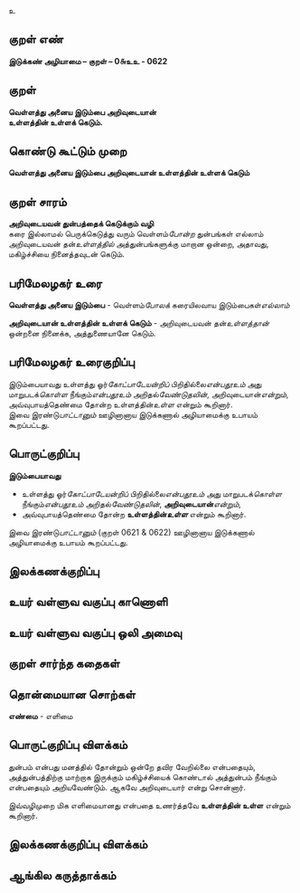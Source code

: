 உ

## குறள் எண் 

**இடுக்கண் அழியாமை – குறள் – 0௬உஉ - 0622**  

## குறள் 

**வெள்ளத்து அனைய இடும்பை அறிவுடையான்  
உள்ளத்தின் உள்ளக் கெடும்.**  

## கொண்டு கூட்டும் முறை

**வெள்ளத்து அனைய இடும்பை அறிவுடையான் உள்ளத்தின் உள்ளக் கெடும்**

## குறள் சாரம் 

**அறிவுடையவன் துன்பத்தைக் கெடுக்கும் வழி**  
கரை இல்லாமல் பெருக்கெடுத்து வரும் வெள்ளம்*போன்ற* துன்பங்கள் எல்லாம் அறிவுடையவன் தன்*உள்ளத்தில்* அத்துன்பங்களுக்கு மாறான ஒன்றை, அதாவது, மகிழ்ச்சியை நினைத்தவுடன் கெடும்.  

## பரிமேலழகர் உரை

**வெள்ளத்து அனைய இடும்பை** - வெள்ளம்*போலக்* கரையிலவாய இடும்பைகள்*எல்லாம்*  

**அறிவுடையான் உள்ளத்தின் உள்ளக் கெடும்** - அறிவுடையவன் தன்*உள்ளத்தான்* ஒன்றனை நினைக்க, அத்துணையானே கெடும். 

## பரிமேலழகர் உரைகுறிப்பு   

இடும்பையாவது உள்ளத்து ஓர்*கோட்பாடேயன்றிப்* பிறிதில்லை*என்பதூஉம்* அது மாறுபடக்*கொள்ள* நீங்கும்*என்பதூஉம்* அறிதல்*வேண்டுதலின்*, அறிவுடையான்*என்றும்*, அவ்வுபாயத்தெண்மை தோன்ற உள்ளத்தின்*உள்ள* என்றும் கூறினார்.  
இவை இரண்டு*பாட்டானும்* ஊழினானாய இடுக்கணால் அழியாமைக்கு உபாயம் கூறப்பட்டது.    

## பொருட்குறிப்பு 

**இடும்பையாவது**   
* உள்ளத்து ஓர்*கோட்பாடேயன்றிப்* பிறிதில்லை*என்பதூஉம்* அது மாறுபடக்*கொள்ள* நீங்கும்*என்பதூஉம்* அறிதல்*வேண்டுதலின்*, **அறிவுடையான்***என்றும்*,  
* அவ்வுபாயத்தெண்மை தோன்ற **உள்ளத்தின்*உள்ள*** என்றும் கூறினார்.  

இவை இரண்டு*பாட்டானும்* (குறள் 0621 & 0622) ஊழினானாய இடுக்கணால் அழியாமைக்கு உபாயம் கூறப்பட்டது.     

## இலக்கணக்குறிப்பு  


## உயர் வள்ளுவ வகுப்பு காணொளி


## உயர் வள்ளுவ வகுப்பு ஒலி அமைவு 

 
## குறள் சார்ந்த கதைகள் 


## தொன்மையான சொற்கள்  
**எண்மை** - எளிமை   

## பொருட்குறிப்பு விளக்கம்

துன்பம் என்பது மனத்தில் தோன்றும் ஒன்றே தவிர வேறில்லை என்பதையும், அத்துன்பத்திற்கு மாற்றாக இருக்கும் மகிழ்ச்சியைக் கொண்டால் அத்துன்பம் நீங்கும் என்பதையும் அறியவேண்டும். ஆகவே அறிவுடையார் என்று சொன்னார்.  

இவ்வழிமுறை மிக எளிமையானது என்பதை உணர்த்தவே **உள்ளத்தின் உள்ள** என்றும் கூறினார்.  

## இலக்கணக்குறிப்பு விளக்கம்


## ஆங்கில கருத்தாக்கம் 


